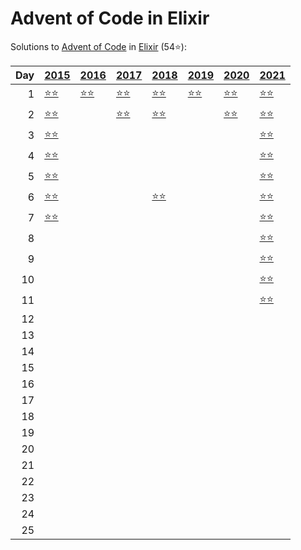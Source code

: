 # Advent of Code in Elixir

Solutions to [Advent of Code](https://adventofcode.com/) in [Elixir](https://elixir-lang.org/) (54⭐):

|   Day | [2015](lib/2015)                                           | [2016](lib/2016)                          | [2017](lib/2017)                        | [2018](lib/2018)                                | [2019](lib/2019)                                       | [2020](lib/2020)                        | [2021](lib/2021)                            |
|------:|:-----------------------------------------------------------|:------------------------------------------|:----------------------------------------|:------------------------------------------------|:-------------------------------------------------------|:----------------------------------------|:--------------------------------------------|
|     1 | [⭐⭐](lib/2015/01_not_quite_lisp)                         | [⭐⭐](lib/2016/01_no_time_for_a_taxicab) | [⭐⭐](lib/2017/01_inverse_captcha)     | [⭐⭐](lib/2018/01_chronal_calibration)         | [⭐⭐](lib/2019/01_the_tyranny_of_the_rocket_equation) | [⭐⭐](lib/2020/01_report_repair)       | [⭐⭐](lib/2021/01_sonar_sweep)             |
|     2 | [⭐⭐](lib/2015/02_i_was_told_there_would_be_no_math)      |                                           | [⭐⭐](lib/2017/02_corruption_checksum) | [⭐⭐](lib/2018/02_inventory_management_system) |                                                        | [⭐⭐](lib/2020/02_password_philosophy) | [⭐⭐](lib/2021/02_dive)                    |
|     3 | [⭐⭐](lib/2015/03_perfectly_spherical_houses_in_a_vacuum) |                                           |                                         |                                                 |                                                        |                                         | [⭐⭐](lib/2021/03_binary_diagnostic)       |
|     4 | [⭐⭐](lib/2015/04_the_ideal_stocking_stuffer)             |                                           |                                         |                                                 |                                                        |                                         | [⭐⭐](lib/2021/04_giant_squid)             |
|     5 | [⭐⭐](lib/2015/05_doesnt_he_have_intern-elves_for_this)   |                                           |                                         |                                                 |                                                        |                                         | [⭐⭐](lib/2021/05_hydrothermal_venture)    |
|     6 | [⭐⭐](lib/2015/06_probably_a_fire_hazard)                 |                                           |                                         | [⭐⭐](lib/2018/06_chronal_coordinates)         |                                                        |                                         | [⭐⭐](lib/2021/06_lanternfish)             |
|     7 | [⭐⭐](lib/2015/07_some_assembly_required)                 |                                           |                                         |                                                 |                                                        |                                         | [⭐⭐](lib/2021/07_the_treachery_of_whales) |
|     8 |                                                            |                                           |                                         |                                                 |                                                        |                                         | [⭐⭐](lib/2021/08_seven_segment_search)    |
|     9 |                                                            |                                           |                                         |                                                 |                                                        |                                         | [⭐⭐](lib/2021/09_smoke_basin)             |
|    10 |                                                            |                                           |                                         |                                                 |                                                        |                                         | [⭐⭐](lib/2021/10_syntax_scoring)          |
|    11 |                                                            |                                           |                                         |                                                 |                                                        |                                         | [⭐⭐](lib/2021/11_dumbo_octopus)           |
|    12 |                                                            |                                           |                                         |                                                 |                                                        |                                         |                                             |
|    13 |                                                            |                                           |                                         |                                                 |                                                        |                                         |                                             |
|    14 |                                                            |                                           |                                         |                                                 |                                                        |                                         |                                             |
|    15 |                                                            |                                           |                                         |                                                 |                                                        |                                         |                                             |
|    16 |                                                            |                                           |                                         |                                                 |                                                        |                                         |                                             |
|    17 |                                                            |                                           |                                         |                                                 |                                                        |                                         |                                             |
|    18 |                                                            |                                           |                                         |                                                 |                                                        |                                         |                                             |
|    19 |                                                            |                                           |                                         |                                                 |                                                        |                                         |                                             |
|    20 |                                                            |                                           |                                         |                                                 |                                                        |                                         |                                             |
|    21 |                                                            |                                           |                                         |                                                 |                                                        |                                         |                                             |
|    22 |                                                            |                                           |                                         |                                                 |                                                        |                                         |                                             |
|    23 |                                                            |                                           |                                         |                                                 |                                                        |                                         |                                             |
|    24 |                                                            |                                           |                                         |                                                 |                                                        |                                         |                                             |
|    25 |                                                            |                                           |                                         |                                                 |                                                        |                                         |                                             |

